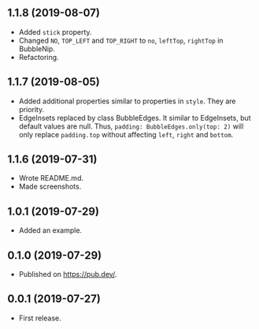 ## 1.1.8 (2019-08-07)

* Added `stick` property.
* Changed `NO`, `TOP_LEFT` and `TOP_RIGHT` to `no`, `leftTop`, `rightTop` in BubbleNip. 
* Refactoring.

## 1.1.7 (2019-08-05)

* Added additional properties similar to properties in `style`. They are priority.
* EdgeInsets replaced by class BubbleEdges. It similar to EdgeInsets, but default values are null. Thus,
  `padding: BubbleEdges.only(top: 2)` will only replace `padding.top` without affecting `left`, `right` and `bottom`.

## 1.1.6 (2019-07-31)

* Wrote README.md.
* Made screenshots.

## 1.0.1 (2019-07-29)

* Added an example.

## 0.1.0 (2019-07-29)

* Published on https://pub.dev/.

## 0.0.1 (2019-07-27)

* First release.
